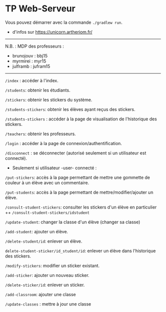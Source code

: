 # TP Web-Serveur

Vous pouvez démarrer avec la commande `./gradlew run`.

+ d'infos sur https://unicorn.artheriom.fr/

-----------------------------------------------------------

N.B. : MDP des professeurs :
- brunojouv : bbj15
- myrmirei  : myr15
- julframb  : jufram15

-----------------------------------------------------------

```/index```   : accéder à l'index.

```/students```: obtenir les étudiants.

```/stickers```: obtenir les stickers du système.

```/students-stickers```: obtenir les élèves ayant reçus des stickers.

```/students-stickers``` : accéder à la page de visualisation de l'historique des stickers.

```/teachers```: obtenir les professeurs.

```/login```   : accéder à la page de connexion/authentification.

```/disconnect``` : se déconnecter (autorisé seulement si un utilisateur est connecté).

+ Seulement si utilisateur -user- connecté :

```/put-stickers```: accès à la page permettant de mettre une gommette de couleur à un élève avec un commentaire.

```/put-students```: accès à la page permettant de mettre/modifier/ajouter un élève.

```/consult-student-stickers```: consulter les stickers d'un élève en particulier 
++ ```/consult-student-stickers/idstudent``` 


```/update-student```: changer la classe d'un élève (changer sa classe)

```/add-student```: ajouter un élève.

```/delete-student/id```: enlever un élève.

```delete-student-sticker/id_student/id```: enlever un élève dans l'historique des stickers.

```/modify-stickers```: modifier un sticker existant.

```/add-sticker```: ajouter un nouveau sticker.

```/delete-sticker/id```: enlever un sticker.

```/add-classroom```: ajouter une classe

```/update-classes``` : mettre à jour une classe
